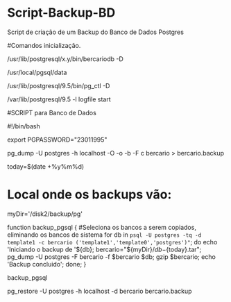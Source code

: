 # Script-Backup-BD
Script de criação de um Backup do Banco de Dados Postgres


#Comandos inicialização.

/usr/lib/postgresql/x.y/bin/bercariodb -D

/usr/local/pgsql/data

/usr/lib/postgresql/9.5/bin/pg_ctl -D

/var/lib/postgresql/9.5 -l logfile start

#SCRIPT para Banco de Dados


#!/bin/bash

export PGPASSWORD="23011995"

pg_dump -U postgres -h localhost -O -o -b -F c bercario > bercario.backup

today=$(date +%y%m%d)

# Local onde os backups vão:

myDir='/disk2/backup/pg'

function backup_pgsql {
        #Seleciona os bancos a serem copiados, eliminando os bancos de sistema
        for db in `psql -U postgres -tq -d template1 -c bercario ('template1','template0','postgres')"`; do
                echo 'Iniciando o backup de '${db};
                bercario="${myDir}/${db}-${today}.tar";
                pg_dump -U postgres -F bercario -f $bercario $db;
                gzip $bercario;
                echo 'Backup concluido';
        done;
}

backup_pgsql


pg_restore -U postgres -h localhost -d bercario bercario.backup

